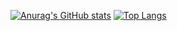 [![Anurag's GitHub stats](https://github-readme-stats.vercel.app/api?username=sorakatoao&count_private=true&theme=radical&show_icons=true)](https://github.com/anuraghazra/github-readme-stats)
[![Top Langs](https://github-readme-stats.vercel.app/api/top-langs/?username=sorakatoao)](https://github.com/anuraghazra/github-readme-stats)
